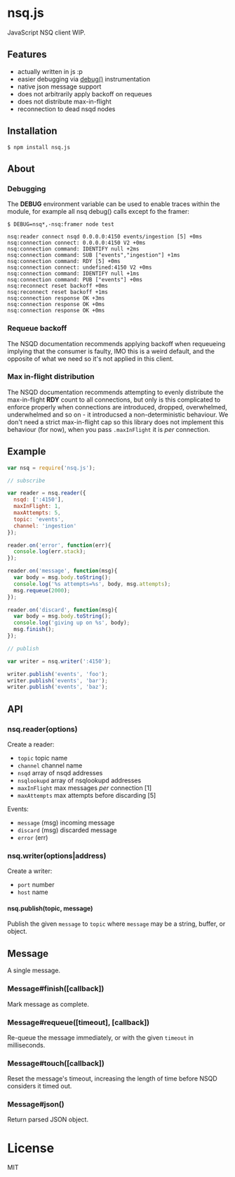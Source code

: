 
# nsq.js

  JavaScript NSQ client WIP.

## Features

  - actually written in js :p
  - easier debugging via [debug()](https://github.com/visionmedia/debug) instrumentation
  - native json message support
  - does not arbitrarily apply backoff on requeues
  - does not distribute max-in-flight
  - reconnection to dead nsqd nodes

## Installation

```
$ npm install nsq.js
```

## About

### Debugging

  The __DEBUG__ environment variable can be used to enable
  traces within the module, for example all nsq debug() calls
  except fo the framer:

```
$ DEBUG=nsq*,-nsq:framer node test

nsq:reader connect nsqd 0.0.0.0:4150 events/ingestion [5] +0ms
nsq:connection connect: 0.0.0.0:4150 V2 +0ms
nsq:connection command: IDENTIFY null +2ms
nsq:connection command: SUB ["events","ingestion"] +1ms
nsq:connection command: RDY [5] +0ms
nsq:connection connect: undefined:4150 V2 +0ms
nsq:connection command: IDENTIFY null +1ms
nsq:connection command: PUB ["events"] +0ms
nsq:reconnect reset backoff +0ms
nsq:reconnect reset backoff +1ms
nsq:connection response OK +3ms
nsq:connection response OK +0ms
nsq:connection response OK +0ms
```

### Requeue backoff

  The NSQD documentation recommends applying
  backoff when requeueing implying that the
  consumer is faulty, IMO this is a weird default,
  and the opposite of what we need so it's not applied in
  this client.

### Max in-flight distribution

  The NSQD documentation recommends attempting to
  evenly distribute the max-in-flight __RDY__ count
  to all connections, but only is this complicated to
  enforce properly when connections are introduced, dropped,
  overwhelmed, underwhelmed and so on - it introducsed a
  non-deterministic behaviour. We don't need a strict
  max-in-flight cap so this library does not implement this
  behaviour (for now), when you pass `.maxInFlight` it is _per_ connection.

## Example

```js
var nsq = require('nsq.js');

// subscribe

var reader = nsq.reader({
  nsqd: [':4150'],
  maxInFlight: 1,
  maxAttempts: 5,
  topic: 'events',
  channel: 'ingestion'
});

reader.on('error', function(err){
  console.log(err.stack);
});

reader.on('message', function(msg){
  var body = msg.body.toString();
  console.log('%s attempts=%s', body, msg.attempts);
  msg.requeue(2000);
});

reader.on('discard', function(msg){
  var body = msg.body.toString();
  console.log('giving up on %s', body);
  msg.finish();
});

// publish

var writer = nsq.writer(':4150');

writer.publish('events', 'foo');
writer.publish('events', 'bar');
writer.publish('events', 'baz');
```

## API

### nsq.reader(options)

  Create a reader:

- `topic` topic name
- `channel` channel name
- `nsqd` array of nsqd addresses
- `nsqlookupd` array of nsqlookupd addresses
- `maxInFlight` max messages _per_ connection [1]
- `maxAttempts` max attempts before discarding [5]

 Events:

- `message` (msg) incoming message
- `discard` (msg) discarded message
- `error` (err)

### nsq.writer(options|address)

  Create a writer:

 - `port` number
 - `host` name

#### nsq.publish(topic, message)

 Publish the given `message` to `topic` where `message`
 may be a string, buffer, or object.

## Message

 A single message.

### Message#finish([callback])

  Mark message as complete.

### Message#requeue([timeout], [callback])

  Re-queue the message immediately, or with the
  given `timeout` in milliseconds.

### Message#touch([callback])

  Reset the message's timeout, increasing the length
  of time before NSQD considers it timed out.

### Message#json()

  Return parsed JSON object.

# License

  MIT